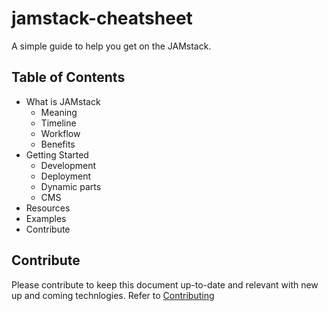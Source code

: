 # jamstack-cheatsheet

A simple guide to help you get on the JAMstack.

## Table of Contents

- What is JAMstack
  - Meaning
  - Timeline
  - Workflow
  - Benefits
- Getting Started
  - Development
  - Deployment
  - Dynamic parts
  - CMS
- Resources
- Examples
- Contribute

## Contribute

Please contribute to keep this document up-to-date and relevant with new up and coming technlogies. Refer to [Contributing](./contributing.md)
